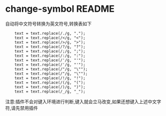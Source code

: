 # change-symbol README

自动将中文符号转换为英文符号,转换表如下

``` text = text.replace(/,/g, ",");
    text = text.replace(/./g, ".");
    text = text.replace(/</g, "<");
    text = text.replace(/>/g, ">");
    text = text.replace(/?/g, "?");
    text = text.replace(/;/g, ";");
    text = text.replace(/:/g, ":");
    text = text.replace(/'/g, "'");
    text = text.replace(/'/g, "'");
    text = text.replace(/"/g, "\"");
    text = text.replace(/"/g, "\"");
    text = text.replace(/!/g, "!");
    text = text.replace(/(/g, "(");
    text = text.replace(/)/g, ")");
    text = text.replace(/_/g, "_");
```

注意:插件不会对键入环境进行判断,键入就会立马改变,如果还想键入上述中文字符,请先禁用插件